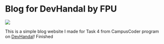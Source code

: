 # Blog for DevHandal by FPU

<img src="https://github-readme-tech-stack.vercel.app/api/cards?title=Tech+Stack&lineCount=1&theme=facebook&bg=%231a191e&badge=%232a292e&border=%232a292e&titleColor=%231771e6&line1=html5%2CHTML%2CE34F26%3Bcss3%2CCSS%2C1572B6%3B"></img>

This is a simple blog website I made for Task 4 from CampusCoder program on [DevHandal](https://www.devhandal.id/)! Finished
